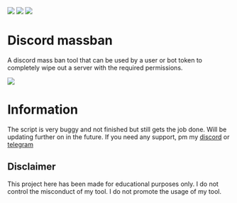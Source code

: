![](https://img.shields.io/github/watchers/9xw/discord-mass-ban?style=social) ![](https://img.shields.io/github/stars/9xw/discord-mass-ban?style=social) ![](https://img.shields.io/github/forks/9xw/discord-mass-ban?style=social)

# Discord massban
A discord mass ban tool that can be used by a user or bot token to completely wipe out a server with the required permissions.

![](https://media.discordapp.net/attachments/631162287968747550/831325322817306664/unknown.png)

# Information
The script is very buggy and not finished but still gets the job done. Will be updating further on in the future. If you need any support, pm my <a href="https://discord.com/users/630087545312509963">discord</a> or <a href="https://t.me/purelxw">telegram</a>

## Disclaimer
This project here has been made for educational purposes only. I do not control the misconduct of my tool. I do not promote the usage of my tool.
